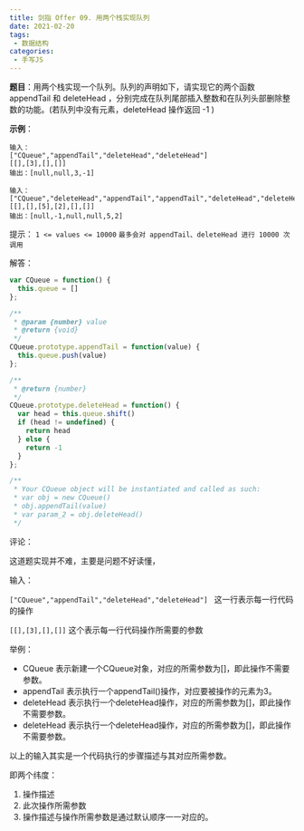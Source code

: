 ```yaml
---
title: 剑指 Offer 09. 用两个栈实现队列
date: 2021-02-20
tags:
 - 数据结构
categories:
 - 手写JS
---
```

**题目**：用两个栈实现一个队列。队列的声明如下，请实现它的两个函数 appendTail 和 deleteHead ，分别完成在队列尾部插入整数和在队列头部删除整数的功能。(若队列中没有元素，deleteHead 操作返回 -1 )

**示例**：
```
输入：
["CQueue","appendTail","deleteHead","deleteHead"]
[[],[3],[],[]]
输出：[null,null,3,-1]

输入：
["CQueue","deleteHead","appendTail","appendTail","deleteHead","deleteHead"]
[[],[],[5],[2],[],[]]
输出：[null,-1,null,null,5,2]
```

提示：
```1 <= values <= 10000```
```最多会对 appendTail、deleteHead 进行 10000 次调用```

解答：
```js
var CQueue = function() {
  this.queue = []
};

/** 
 * @param {number} value
 * @return {void}
 */
CQueue.prototype.appendTail = function(value) {
  this.queue.push(value) 
};

/**
 * @return {number}
 */
CQueue.prototype.deleteHead = function() {
  var head = this.queue.shift()
  if (head != undefined) {
    return head
  } else {
    return -1
  }
};

/**
 * Your CQueue object will be instantiated and called as such:
 * var obj = new CQueue()
 * obj.appendTail(value)
 * var param_2 = obj.deleteHead()
 */
```
评论：

这道题实现并不难，主要是问题不好读懂，

输入：

```["CQueue","appendTail","deleteHead","deleteHead"] ```
这一行表示每一行代码的操作

```[[],[3],[],[]]```
这个表示每一行代码操作所需要的参数

举例：
- CQueue 表示新建一个CQueue对象，对应的所需参数为[]，即此操作不需要参数。
- appendTail 表示执行一个appendTail()操作，对应要被操作的元素为3。
- deleteHead 表示执行一个deleteHead操作，对应的所需参数为[]，即此操作不需要参数。
- deleteHead 表示执行一个deleteHead操作，对应的所需参数为[]，即此操作不需要参数。

以上的输入其实是一个代码执行的步骤描述与其对应所需参数。

即两个纬度：
1. 操作描述
2. 此次操作所需参数
3. 操作描述与操作所需参数是通过默认顺序一一对应的。
